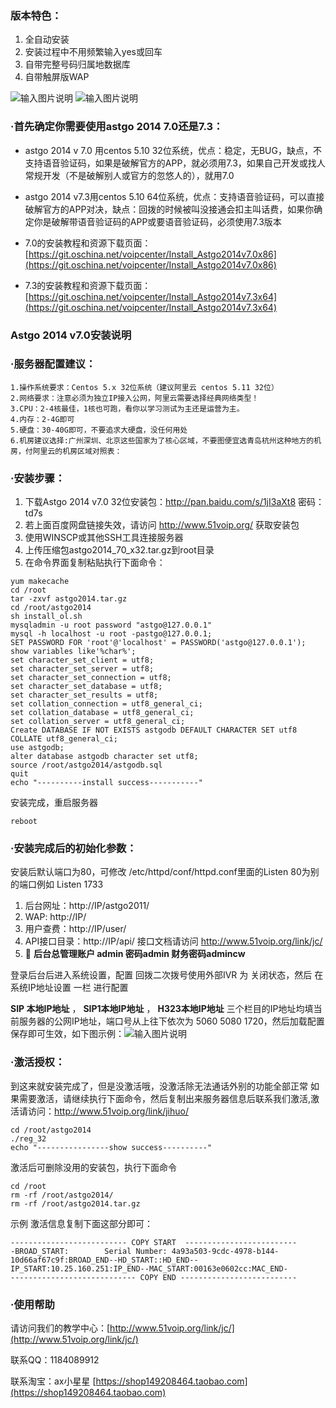 ### 版本特色：

1. 全自动安装
1. 安装过程中不用频繁输入yes或回车
1. 自带完整号码归属地数据库
1. 自带触屏版WAP

![输入图片说明](http://git.oschina.net/uploads/images/2017/0404/103852_d7b9f916_1295458.jpeg "在这里输入图片标题")
![输入图片说明](http://git.oschina.net/uploads/images/2017/0404/110310_9dc99850_1295458.jpeg "在这里输入图片标题")
### ·首先确定你需要使用astgo 2014 7.0还是7.3：




- astgo 2014 v 7.0 用centos 5.10 32位系统，优点：稳定，无BUG，缺点，不支持语音验证码，如果是破解官方的APP，就必须用7.3，如果自己开发或找人常规开发（不是破解别人或官方的忽悠人的），就用7.0

- astgo 2014 v7.3用centos 5.10 64位系统，优点：支持语音验证码，可以直接破解官方的APP对决，缺点：回拨的时候被叫没接通会扣主叫话费，如果你确定你是破解带语音验证码的APP或要语音验证码，必须使用7.3版本




- 7.0的安装教程和资源下载页面：[https://git.oschina.net/voipcenter/Install_Astgo2014v7.0x86](https://git.oschina.net/voipcenter/Install_Astgo2014v7.0x86)

- 7.3的安装教程和资源下载页面：[https://git.oschina.net/voipcenter/Install_Astgo2014v7.3x64](https://git.oschina.net/voipcenter/Install_Astgo2014v7.3x64)



### Astgo 2014 v7.0安装说明
### ·服务器配置建议：

```
1.操作系统要求：Centos 5.x 32位系统（建议阿里云 centos 5.11 32位）
2.网络要求：注意必须为独立IP接入公网，阿里云需要选择经典网络类型！
3.CPU：2-4核最佳，1核也可跑，看你以学习测试为主还是运营为主。
4.内存：2-4G即可
5.硬盘：30-40G即可，不要追求大硬盘，没任何用处
6.机房建议选择:广州深圳、北京这些国家为了核心区域，不要图便宜选青岛杭州这种地方的机房，付阿里云的机房区域对照表：
```


### ·安装步骤：



1. 下载Astgo 2014 v7.0 32位安装包：http://pan.baidu.com/s/1jI3aXt8 密码：td7s
1. 若上面百度网盘链接失效，请访问 http://www.51voip.org/ 获取安装包
1. 使用WINSCP或其他SSH工具连接服务器
1. 上传压缩包astgo2014_70_x32.tar.gz到root目录
1. 在命令界面复制粘贴执行下面命令：


```
yum makecache
cd /root
tar -zxvf astgo2014.tar.gz
cd /root/astgo2014
sh install_ol.sh
mysqladmin -u root password "astgo@127.0.0.1"
mysql -h localhost -u root -pastgo@127.0.0.1;
SET PASSWORD FOR 'root'@'localhost' = PASSWORD('astgo@127.0.0.1');
show variables like'%char%';
set character_set_client = utf8;
set character_set_server = utf8;
set character_set_connection = utf8;
set character_set_database = utf8;
set character_set_results = utf8;
set collation_connection = utf8_general_ci;
set collation_database = utf8_general_ci;
set collation_server = utf8_general_ci;
Create DATABASE IF NOT EXISTS astgodb DEFAULT CHARACTER SET utf8 COLLATE utf8_general_ci;
use astgodb;
alter database astgodb character set utf8;
source /root/astgo2014/astgodb.sql
quit
echo "----------install success-----------"
```

安装完成，重启服务器
```
reboot
```

### ·安装完成后的初始化参数：

安装后默认端口为80，可修改 /etc/httpd/conf/httpd.conf里面的Listen 80为别的端口例如
Listen 1733

1. 后台网址：http://IP/astgo2011/  
1. WAP:  http://IP/
1. 用户查费：http://IP/user/
1. API接口目录：http://IP/api/   接口文档请访问 http://www.51voip.org/link/jc/
1.   :beer: **后台总管理账户 admin 密码admin 财务密码admincw** 

登录后台后进入系统设置，配置 回拨二次拨号使用外部IVR 为 关闭状态，然后 在 系统IP地址设置 一栏 进行配置

 **SIP 本地IP地址** ， **SIP1本地IP地址** ， **H323本地IP地址**  三个栏目的IP地址均填当前服务器的公网IP地址，端口号从上往下依次为 5060 5080 1720，然后加载配置保存即可生效，如下图示例：![输入图片说明](http://git.oschina.net/uploads/images/2017/0404/205718_682b128b_1295458.jpeg "在这里输入图片标题")

### ·激活授权：

到这来就安装完成了，但是没激活哦，没激活除无法通话外别的功能全部正常
如果需要激活，请继续执行下面命令，然后复制出来服务器信息后联系我们激活,激活请访问：http://www.51voip.org/link/jihuo/
```
cd /root/astgo2014
./reg_32
echo "----------------show success----------"
```


激活后可删除没用的安装包，执行下面命令
```
cd /root
rm -rf /root/astgo2014/
rm -rf /root/astgo2014.tar.gz
```

示例  激活信息复制下面这部分即可：
```
-------------------------- COPY START  -------------------------
-BROAD_START:        Serial Number: 4a93a503-9cdc-4978-b144-10d66af67c9f:BROAD_END--HD_START::HD_END--IP_START:10.25.160.251:IP_END--MAC_START:00163e0602cc:MAC_END-
---------------------------- COPY END --------------------------
```


### ·使用帮助

请访问我们的教学中心：[http://www.51voip.org/link/jc/](http://www.51voip.org/link/jc/)

联系QQ：1184089912  

联系淘宝：ax小星星  [https://shop149208464.taobao.com](https://shop149208464.taobao.com)